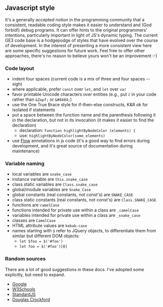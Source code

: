 ## Javascript style

It's a generally accepted notion in the programming community that a consistent, readable coding style makes it easier to understand and (God forbid!) debug programs. It can offer hints to the original programmers' intentions, particularly important in light of JS's dynamic typing. The current GE3 code base is a hodgepodge of styles that have evolved over the course of development.  In the interest of presenting a more consistent view here are some specific suggestions for future work. Feel free to offer other approaches, there's no reason to believe yours won't be an improvement :-)

### Code layout

* indent four spaces (current code is a mix of three and four spaces -- sigh)
* where applicable, prefer `const` over `let`, and `let` over `var`
* favor printable Unicode characters over entities (e.g., put `ℤ` in your code rather than `&Zopf;` or `&#8484;`)
* use the One True Brace style for if-then-else constructs, K&R ok for isolated if statements
* put a space between the function name and the parenthesis following it in the declaration, but not in its invocation (it makes it easier to find the declaration)
    * declaration: `function highlightByNodeColor (elements) {`
    * use: `highlightByNodeColor(some_elements)`
* use [Flow](http://flow.org) annotations in js code (it's a good way to find errors during development, and it's great source of documentation during maintenance)

### Variable naming

* local variables are `snake_case`
* instance variable are `this.snake_case`
* class static variables are `Class.snake_case`
* global/module variables are `Snake_Case`
* global constants (real constants, not const's) are `SNAKE_CASE`
* class static constants (real constants, not const's) are `Class.SNAKE_CASE`
* functions are `camelCase`
* functions intended for private use within a class are `_camelCase`
* variables intended for private use within a class are `_snake_case`
* classes are `CamelCase`
* HTML attribute values are `kebab-case`
* names starting with `$` refer to JQuery objects, to differentiate them from similar but different DOM objects:
    * `let $foo = $('#foo')`
    * `let foo = $('#foo')[0]`

### Random sources

There are a lot of good suggestions in these docs. I've adopted some explicitly, but need to expand.

* [Google](https://google.github.io/styleguide/jsguide.html#special-characters)
* [W3Schools](https://www.w3schools.com/js/js_conventions.asp)
* [StandardJS](https://standardjs.com/rules.html)
* [Douglas Crockford](https://www.crockford.com/javascript/)
